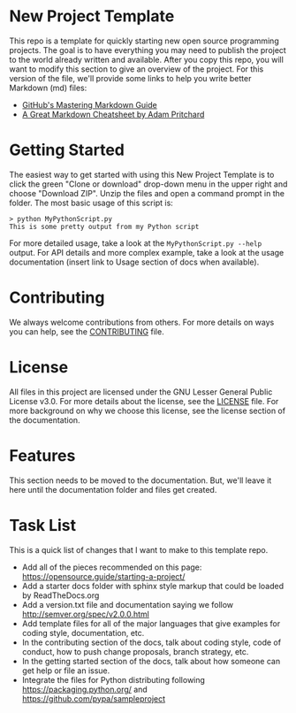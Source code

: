 # New Project Template
This repo is a template for quickly starting new open source programming projects. The goal is to have everything you may need to publish the project to the world already written and available. After you copy this repo, you will want to modify this section to give an overview of the project. For this version of the file, we'll provide some links to help you write better Markdown (md) files:

* [GitHub's Mastering Markdown Guide](https://guides.github.com/features/mastering-markdown/)
* [A Great Markdown Cheatsheet by Adam Pritchard](https://github.com/adam-p/markdown-here/wiki/Markdown-Cheatsheet)

# Getting Started
The easiest way to get started with using this New Project Template is to click the green "Clone or download" drop-down menu in the upper right and choose "Download ZIP". Unzip the files and open a command prompt in the folder. The most basic usage of this script is:

    > python MyPythonScript.py
    This is some pretty output from my Python script

For more detailed usage, take a look at the `MyPythonScript.py --help` output. For API details and more complex example, take a look at the usage documentation (insert link to Usage section of docs when available).

# Contributing
We always welcome contributions from others. For more details on ways you can help, see the [CONTRIBUTING](CONTRIBUTING) file.

# License
All files in this project are licensed under the GNU Lesser General Public License v3.0. For more details about the license, see the [LICENSE](LICENSE) file. For more background on why we choose this license, see the license section of the documentation.

# Features
This section needs to be moved to the documentation. But, we'll leave it here until the documentation folder and files get created.

# Task List
This is a quick list of changes that I want to make to this template repo.
* Add all of the pieces recommended on this page: https://opensource.guide/starting-a-project/
* Add a starter docs folder with sphinx style markup that could be loaded by ReadTheDocs.org
* Add a version.txt file and documentation saying we follow http://semver.org/spec/v2.0.0.html
* Add template files for all of the major languages that give examples for coding style, documentation, etc.
* In the contributing section of the docs, talk about coding style, code of conduct, how to push change proposals, branch strategy, etc.
* In the getting started section of the docs, talk about how someone can get help or file an issue.
* Integrate the files for Python distributing following https://packaging.python.org/ and https://github.com/pypa/sampleproject
